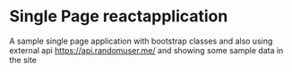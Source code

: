 # Single Page reactapplication
A sample single page  application with bootstrap classes and also using
external api https://api.randomuser.me/ and showing some sample data in the site
